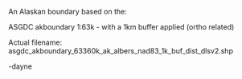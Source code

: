 An Alaskan boundary based on the:

ASGDC akboundary 1:63k - with a 1km buffer applied (ortho related)

Actual filename:
asgdc_akboundary_63360k_ak_albers_nad83_1k_buf_dist_dlsv2.shp

-dayne
